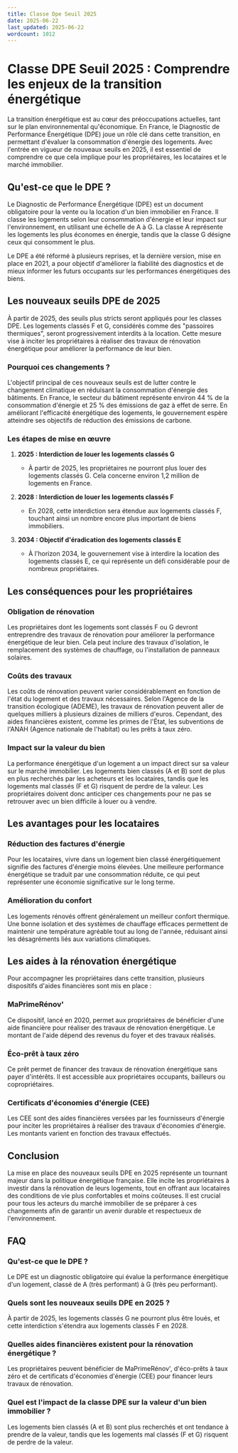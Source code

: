```yaml
---
title: Classe Dpe Seuil 2025
date: 2025-06-22
last_updated: 2025-06-22
wordcount: 1012
---
```


# Classe DPE Seuil 2025 : Comprendre les enjeux de la transition énergétique

La transition énergétique est au cœur des préoccupations actuelles, tant sur le plan environnemental qu'économique. En France, le Diagnostic de Performance Énergétique (DPE) joue un rôle clé dans cette transition, en permettant d'évaluer la consommation d'énergie des logements. Avec l'entrée en vigueur de nouveaux seuils en 2025, il est essentiel de comprendre ce que cela implique pour les propriétaires, les locataires et le marché immobilier.

## Qu'est-ce que le DPE ?

Le Diagnostic de Performance Énergétique (DPE) est un document obligatoire pour la vente ou la location d'un bien immobilier en France. Il classe les logements selon leur consommation d'énergie et leur impact sur l'environnement, en utilisant une échelle de A à G. La classe A représente les logements les plus économes en énergie, tandis que la classe G désigne ceux qui consomment le plus.

Le DPE a été réformé à plusieurs reprises, et la dernière version, mise en place en 2021, a pour objectif d'améliorer la fiabilité des diagnostics et de mieux informer les futurs occupants sur les performances énergétiques des biens.

## Les nouveaux seuils DPE de 2025

À partir de 2025, des seuils plus stricts seront appliqués pour les classes DPE. Les logements classés F et G, considérés comme des "passoires thermiques", seront progressivement interdits à la location. Cette mesure vise à inciter les propriétaires à réaliser des travaux de rénovation énergétique pour améliorer la performance de leur bien.

### Pourquoi ces changements ?

L'objectif principal de ces nouveaux seuils est de lutter contre le changement climatique en réduisant la consommation d'énergie des bâtiments. En France, le secteur du bâtiment représente environ 44 % de la consommation d'énergie et 25 % des émissions de gaz à effet de serre. En améliorant l'efficacité énergétique des logements, le gouvernement espère atteindre ses objectifs de réduction des émissions de carbone.

### Les étapes de mise en œuvre

1. **2025 : Interdiction de louer les logements classés G**
   - À partir de 2025, les propriétaires ne pourront plus louer des logements classés G. Cela concerne environ 1,2 million de logements en France.

2. **2028 : Interdiction de louer les logements classés F**
   - En 2028, cette interdiction sera étendue aux logements classés F, touchant ainsi un nombre encore plus important de biens immobiliers.

3. **2034 : Objectif d'éradication des logements classés E**
   - À l'horizon 2034, le gouvernement vise à interdire la location des logements classés E, ce qui représente un défi considérable pour de nombreux propriétaires.

## Les conséquences pour les propriétaires

### Obligation de rénovation

Les propriétaires dont les logements sont classés F ou G devront entreprendre des travaux de rénovation pour améliorer la performance énergétique de leur bien. Cela peut inclure des travaux d'isolation, le remplacement des systèmes de chauffage, ou l'installation de panneaux solaires.

### Coûts des travaux

Les coûts de rénovation peuvent varier considérablement en fonction de l'état du logement et des travaux nécessaires. Selon l'Agence de la transition écologique (ADEME), les travaux de rénovation peuvent aller de quelques milliers à plusieurs dizaines de milliers d'euros. Cependant, des aides financières existent, comme les primes de l'État, les subventions de l'ANAH (Agence nationale de l'habitat) ou les prêts à taux zéro.

### Impact sur la valeur du bien

La performance énergétique d'un logement a un impact direct sur sa valeur sur le marché immobilier. Les logements bien classés (A et B) sont de plus en plus recherchés par les acheteurs et les locataires, tandis que les logements mal classés (F et G) risquent de perdre de la valeur. Les propriétaires doivent donc anticiper ces changements pour ne pas se retrouver avec un bien difficile à louer ou à vendre.

## Les avantages pour les locataires

### Réduction des factures d'énergie

Pour les locataires, vivre dans un logement bien classé énergétiquement signifie des factures d'énergie moins élevées. Une meilleure performance énergétique se traduit par une consommation réduite, ce qui peut représenter une économie significative sur le long terme.

### Amélioration du confort

Les logements rénovés offrent généralement un meilleur confort thermique. Une bonne isolation et des systèmes de chauffage efficaces permettent de maintenir une température agréable tout au long de l'année, réduisant ainsi les désagréments liés aux variations climatiques.

## Les aides à la rénovation énergétique

Pour accompagner les propriétaires dans cette transition, plusieurs dispositifs d'aides financières sont mis en place :

### MaPrimeRénov'

Ce dispositif, lancé en 2020, permet aux propriétaires de bénéficier d'une aide financière pour réaliser des travaux de rénovation énergétique. Le montant de l'aide dépend des revenus du foyer et des travaux réalisés.

### Éco-prêt à taux zéro

Ce prêt permet de financer des travaux de rénovation énergétique sans payer d'intérêts. Il est accessible aux propriétaires occupants, bailleurs ou copropriétaires.

### Certificats d'économies d'énergie (CEE)

Les CEE sont des aides financières versées par les fournisseurs d'énergie pour inciter les propriétaires à réaliser des travaux d'économies d'énergie. Les montants varient en fonction des travaux effectués.

## Conclusion

La mise en place des nouveaux seuils DPE en 2025 représente un tournant majeur dans la politique énergétique française. Elle incite les propriétaires à investir dans la rénovation de leurs logements, tout en offrant aux locataires des conditions de vie plus confortables et moins coûteuses. Il est crucial pour tous les acteurs du marché immobilier de se préparer à ces changements afin de garantir un avenir durable et respectueux de l'environnement.

## FAQ

### Qu'est-ce que le DPE ?

Le DPE est un diagnostic obligatoire qui évalue la performance énergétique d'un logement, classé de A (très performant) à G (très peu performant).

### Quels sont les nouveaux seuils DPE en 2025 ?

À partir de 2025, les logements classés G ne pourront plus être loués, et cette interdiction s'étendra aux logements classés F en 2028.

### Quelles aides financières existent pour la rénovation énergétique ?

Les propriétaires peuvent bénéficier de MaPrimeRénov', d'éco-prêts à taux zéro et de certificats d'économies d'énergie (CEE) pour financer leurs travaux de rénovation.

### Quel est l'impact de la classe DPE sur la valeur d'un bien immobilier ?

Les logements bien classés (A et B) sont plus recherchés et ont tendance à prendre de la valeur, tandis que les logements mal classés (F et G) risquent de perdre de la valeur.